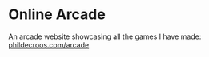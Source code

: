 # Online Arcade

An arcade website showcasing all the games I have made: <a href="https://phildecroos.com/arcade/">phildecroos.com/arcade</a>
